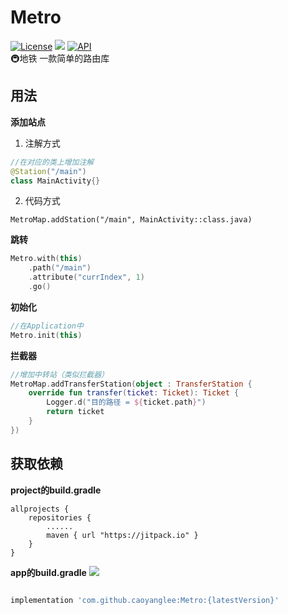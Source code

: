 # Metro
[![License](https://img.shields.io/badge/license-Apache%202-green.svg)](https://www.apache.org/licenses/LICENSE-2.0)
[![](https://jitpack.io/v/caoyanglee/Metro.svg)](https://jitpack.io/#caoyanglee/Metro)
[![API](https://img.shields.io/badge/API-21%2B-brightgreen.svg?style=flat)](https://android-arsenal.com/api?level=21)
<br>
🚇地铁 一款简单的路由库

## 用法
**添加站点**

1. 注解方式
```kotlin
//在对应的类上增加注解
@Station("/main")
class MainActivity{}
```

2. 代码方式
```kotin
MetroMap.addStation("/main", MainActivity::class.java)
```


**跳转**
```kotlin
Metro.with(this)
    .path("/main")
    .attribute("currIndex", 1)
    .go()
```

**初始化**
```kotlin  
//在Application中
Metro.init(this)
```
**拦截器**
```kotlin
//增加中转站（类似拦截器）
MetroMap.addTransferStation(object : TransferStation {
    override fun transfer(ticket: Ticket): Ticket {
        Logger.d("目的路径 = ${ticket.path}")
        return ticket
    }
})
```

## 获取依赖

**project的build.gradle**

```
allprojects {
    repositories {
        ......       
        maven { url "https://jitpack.io" } 
    }
}
```
**app的build.gradle**
[![](https://jitpack.io/v/caoyanglee/Metro.svg)](https://jitpack.io/#caoyanglee/Metro)

```gradle

implementation 'com.github.caoyanglee:Metro:{latestVersion}'

```
